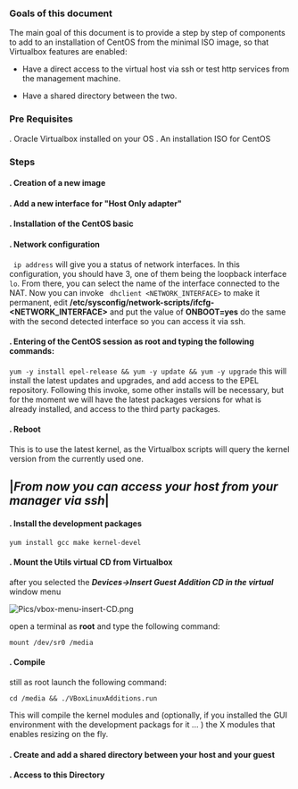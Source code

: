 ### Goals of this document
The main goal of this document is to provide a step by step of components to add to an installation of CentOS from the minimal ISO image, so that Virtualbox features are enabled:

- Have a direct access to the virtual host via ssh or test http services from the management machine.

- Have a shared directory between the two.

### Pre Requisites

. Oracle Virtualbox installed on your OS
. An installation ISO for CentOS

### Steps
#### . Creation of a new image
#### . Add a new interface for "Host Only adapter"
#### . Installation of the CentOS basic 
#### . Network configuration

``` ip address``` will give you a status of network interfaces. In this configuration, you should have 3, one of them being the loopback interface `lo`. 
From there, you can select the name of the interface connected to the NAT. Now you can invoke
``` dhclient <NETWORK_INTERFACE>```
to make it permanent, edit **/etc/sysconfig/network-scripts/ifcfg-<NETWORK_INTERFACE>** and put the value of **ONBOOT=yes**
do the same with the second detected interface so you can access it via ssh.

#### . Entering of the CentOS session as root and typing the following commands:

``` yum -y install epel-release && yum -y update && yum -y upgrade ``` this will install the latest updates and upgrades, and add access to the EPEL repository. Following this invoke, some other installs will be necessary, but for the moment we will have the latest packages versions for what is already installed, and access to the third party packages.

#### . Reboot 

This is to use the latest kernel, as the Virtualbox scripts will query the kernel version from the currently used one.



|***From now you can  access your host from your manager via ssh***|
---
#### . Install the development packages

``` yum install gcc make kernel-devel ```


#### . Mount the Utils virtual CD from Virtualbox

after you selected the ***Devices->Insert Guest Addition CD in the virtual*** window menu

![Pics/vbox-menu-insert-CD.png](Pics/vbox-menu-insert-CD.png)

open a terminal as **root** and type the following command:

``` mount /dev/sr0 /media ```
#### . Compile

still as root launch the following command:

```cd /media && ./VBoxLinuxAdditions.run```

This will compile the kernel modules and (optionally, if you installed the GUI environment with the development packags for it ... ) the X modules that enables resizing on the fly.
 

#### . Create and add a shared directory between your host and your guest

#### . Access to this Directory